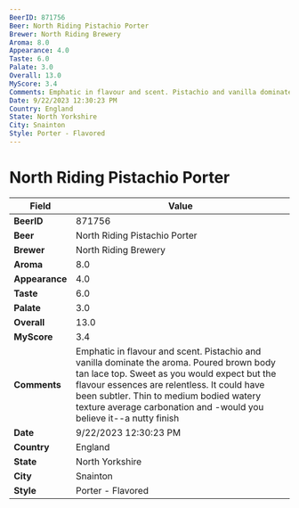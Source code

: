 ```yaml
---
BeerID: 871756
Beer: North Riding Pistachio Porter
Brewer: North Riding Brewery
Aroma: 8.0
Appearance: 4.0
Taste: 6.0
Palate: 3.0
Overall: 13.0
MyScore: 3.4
Comments: Emphatic in flavour and scent. Pistachio and vanilla dominate the aroma. Poured brown body tan lace top. Sweet as you would expect but the flavour essences are relentless. It could have been subtler. Thin to medium bodied watery texture average carbonation and -would you believe it--a nutty finish
Date: 9/22/2023 12:30:23 PM
Country: England
State: North Yorkshire
City: Snainton
Style: Porter - Flavored
---
```


# North Riding Pistachio Porter

| Field         | Value |
|---------------|-------|
| **BeerID** | 871756 |
| **Beer** | North Riding Pistachio Porter |
| **Brewer** | North Riding Brewery |
| **Aroma** | 8.0 |
| **Appearance** | 4.0 |
| **Taste** | 6.0 |
| **Palate** | 3.0 |
| **Overall** | 13.0 |
| **MyScore** | 3.4 |
| **Comments** | Emphatic in flavour and scent. Pistachio and vanilla dominate the aroma. Poured brown body tan lace top. Sweet as you would expect but the flavour essences are relentless. It could have been subtler. Thin to medium bodied watery texture average carbonation and -would you believe it--a nutty finish  |
| **Date** | 9/22/2023 12:30:23 PM |
| **Country** | England |
| **State** | North Yorkshire |
| **City** | Snainton |
| **Style** | Porter - Flavored |
